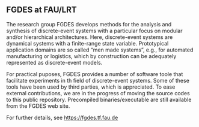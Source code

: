 ## FGDES at FAU/LRT

The research group FGDES develops methods for the analysis and synthesis of discrete-event systems with a particular focus on modular and/or hierarchical architectures. Here, discrete-event systems are dynamical systems with a finite-range state variable. Prototypical application domains are so called “men made systems”, e.g., for automated manufacturing or logistics, which by construction can be adequately represented as discrete-event models.

For practical puposes, FGDES provides a number of software toole that facilitate experiments in th field of discrete-event systems. Some of these tools have been used by third parties, which is appreciated. To ease external contributions, we are in the progress of moving the source codes to this public repository. Precompiled binaries/executable are still available from the FGDES web site.

For further details, see https://fgdes.tf.fau.de

